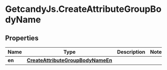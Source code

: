 # GetcandyJs.CreateAttributeGroupBodyName

## Properties

Name | Type | Description | Notes
------------ | ------------- | ------------- | -------------
**en** | [**CreateAttributeGroupBodyNameEn**](CreateAttributeGroupBodyNameEn.md) |  | 


